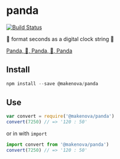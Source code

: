 # panda

[![Build Status](https://travis-ci.org/makenova/panda.svg?branch=master)](https://travis-ci.org/makenova/panda)

🐼 format seconds as a digital clock string 🐼

[Panda, 🐼, Panda, 🐼, Panda](http://genius.com/Desiigner-panda-lyrics)

## Install

```js
npm install --save @makenova/panda
```

## Use

```js
var convert = require('@makenova/panda')
convert(7250) // => '120 : 50'
```

or in with `import`

```js
import convert from '@makenova/panda')
convert(7250) // => '120 : 50'
```

